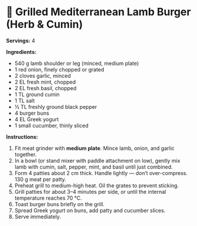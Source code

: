 # 🐑 Grilled Mediterranean Lamb Burger (Herb & Cumin)

**Servings:** 4  

**Ingredients:**  
- 540 g lamb shoulder or leg (minced, medium plate)  
- 1 red onion, finely chopped or grated  
- 2 cloves garlic, minced  
- 2 EL fresh mint, chopped  
- 2 EL fresh basil, chopped  
- 1 TL ground cumin  
- 1 TL salt  
- ½ TL freshly ground black pepper  
- 4 burger buns  
- 4 EL Greek yogurt  
- 1 small cucumber, thinly sliced  

**Instructions:**  
1. Fit meat grinder with **medium plate**. Mince lamb, onion, and garlic together.  
2. In a bowl (or stand mixer with paddle attachment on low), gently mix lamb with cumin, salt, pepper, mint, and basil until just combined.  
3. Form 4 patties about 2 cm thick. Handle lightly — don’t over-compress. 130 g meat per patty. 
4. Preheat grill to medium-high heat. Oil the grates to prevent sticking.  
5. Grill patties for about 3–4 minutes per side, or until the internal temperature reaches 70 °C.  
6. Toast burger buns briefly on the grill.  
7. Spread Greek yogurt on buns, add patty and cucumber slices.  
8. Serve immediately.  
